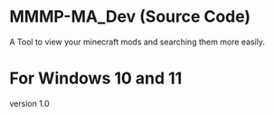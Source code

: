 # MMMP-MA_Dev (Source Code)
A Tool to view your minecraft mods and searching them more easily.
# For Windows 10 and 11
version 1.0